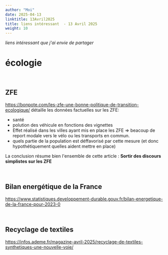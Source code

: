 ```yaml
---
author: "Moi"
date: 2025-04-13
linktitle: 13Avril2025
title: liens intéressant  - 13 Avril 2025
weight: 10
---
```


*liens intéressant que j'ai envie de partager*
<br>


# écologie 
<br>

## ZFE
https://bonpote.com/les-zfe-une-bonne-politique-de-transition-ecologique/
détaille les données factuelles sur les ZFE: 
* santé 
* polution des véhicule en fonctions des vignettes
* Effet réalisé dans les villes ayant mis en place les ZFE => beacoup de report modale vers le vélo ou les transports en commun. 
* quels partie de la population est déffavorisé par cette mesure (et donc hypothétiquement quelles aident mettre en place)

La conclusion résume bien l'ensemble de cette article : **Sortir des discours simplistes sur les ZFE**

<br>

## Bilan energétique de la France
https://www.statistiques.developpement-durable.gouv.fr/bilan-energetique-de-la-france-pour-2023-0

<br>

## Recyclage de textiles
https://infos.ademe.fr/magazine-avril-2025/recyclage-de-textiles-synthetiques-une-nouvelle-voie/